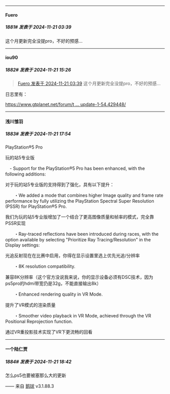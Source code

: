 ﻿
*****

####  Fuero  
##### 1881#       发表于 2024-11-21 03:39

这个月更新完全没提pro，不好的预感…


*****

####  iou90  
##### 1882#       发表于 2024-11-21 15:26

<blockquote><a href="httphttps://bbs.saraba1st.com/2b/forum.php?mod=redirect&amp;goto=findpost&amp;pid=66741984&amp;ptid=2027972" target="_blank">Fuero 发表于 2024-11-21 03:39</a>
这个月更新完全没提pro，不好的预感…</blockquote>
日志里有：

[https://www.gtplanet.net/forum/t ... update-1-54.429448/](https://www.gtplanet.net/forum/threads/gran-turismo-undocumented-changes-thread-update-1-54.429448/)


*****

####  浅川雏羽  
##### 1883#       发表于 2024-11-21 17:54

PlayStation®5 Pro

玩的站5专业版

　- Support for the PlayStation®5 Pro has been enhanced, with the following additions:

对于玩的站5专业版的支持得到了强化，具有以下提升：

　　・We added a mode that combines higher Image quality and frame rate performance by fully utilizing the PlayStation Spectral Super Resolution (PSSR) for PlayStation®5 Pro.

我们为玩的站5专业版增加了一个结合了更高图像质量和帧率的模式，完全靠PSSR实现

　　・Ray-traced reflections have been introduced during races, with the option available by selecting "Prioritize Ray Tracing/Resolution" in the Display settings:

光追反射现在在比赛中启用，你得在显示设置里选上优先光追/分辨率

　　・8K resolution compatibility.

兼容8K分辨率（这个官方没说我来说，你的显示设备必须有DSC技术，因为ps5pro的hdmi带宽仍是32g，不能直接输出8k）

　　・Enhanced rendering quality in VR Mode.

提升了VR模式的渲染质量

　　・Smoother video playback in VR Mode, achieved through the VR Positional Reprojection function.

通过VR重投影技术实现了VR下更流畅的回看


*****

####  一个陆仁贾  
##### 1884#       发表于 2024-11-21 18:42

怎么ps5也要被塞那么大的更新

—— 来自 [鹅球](https://www.pgyer.com/GcUxKd4w) v3.1.88.3


